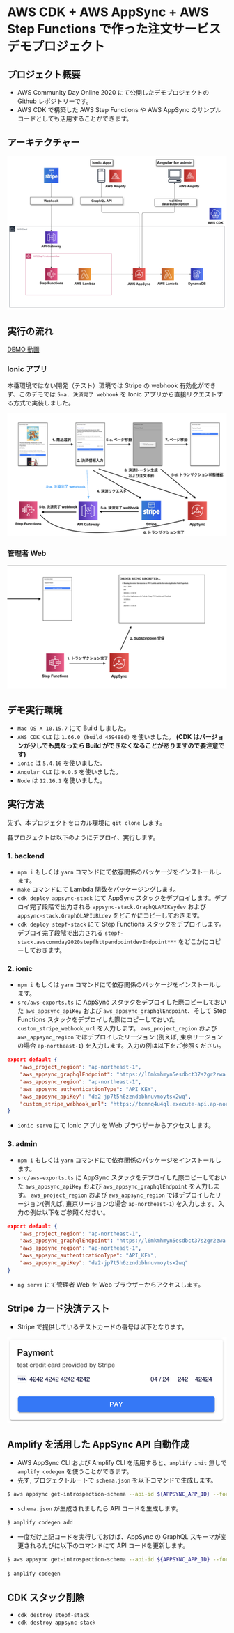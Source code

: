 # AWS CDK + AWS AppSync + AWS Step Functions で作った注文サービスデモプロジェクト

## プロジェクト概要

- AWS Community Day Online 2020 にて公開したデモプロジェクトの Github レポジトリーです。
- AWS CDK で構築した AWS Step Functions や AWS AppSync のサンプルコードとしても活用することができます。

## アーキテクチャー

![](./images/architecture-diagram.png)

## 実行の流れ

[DEMO 動画](https://www.youtube.com/watch?v=kuTyxcjqeUk)

### Ionic アプリ

本番環境ではない開発（テスト）環境では Stripe の webhook 有効化ができず、このデモでは `5-a. 決済完了 webhook` を Ionic アプリから直接リクエストする方式で実装しました。

![](./images/demo-flow-ionic.jp.png)


### 管理者 Web
![](./images/demo-flow-admin.jp.png)

## デモ実行環境

- `Mac OS X 10.15.7` にて Build しました。
- `AWS CDK CLI` は `1.66.0 (build 459488d)` を使いました。 **(CDK はバージョンが少しでも異なったら Build ができなくなることがありますので要注意です)**
- `ionic` は `5.4.16` を使いました。
- `Angular CLI` は `9.0.5` を使いました。
- `Node` は `12.16.1` を使いました。

## 実行方法

先ず、本プロジェクトをロカル環境に `git clone` します。

各プロジェクトは以下のようにデプロイ、実行します。

### 1. backend
- `npm i` もしくは `yarn` コマンドにて依存関係のパッケージをインストールします。
- `make` コマンドにて Lambda 関数をパッケージングします。
- `cdk deploy appsync-stack` にて AppSync スタックをデプロイします。デプロイ完了段階で出力される `appsync-stack.GraphQLAPIKeydev` および `appsync-stack.GraphQLAPIURLdev` をどこかにコピーしておきます。
- `cdk deploy stepf-stack` にて Step Functions スタックをデプロイします。デプロイ完了段階で出力される `stepf-stack.awscommday2020stepfhttpendpointdevEndpoint***` をどこかにコピーしておきます。

### 2. ionic
- `npm i` もしくは `yarn` コマンドにて依存関係のパッケージをインストールします。
- `src/aws-exports.ts` に AppSync スタックをデプロイした際コピーしておいた `aws_appsync_apiKey` および `aws_appsync_graphqlEndpoint`、そして Step Functions スタックをデプロイした際にコピーしておいた `custom_stripe_webhook_url` を入力します。 `aws_project_region` および `aws_appsync_region` ではデプロイしたリージョン (例えば, 東京リージョンの場合 `ap-northeast-1`) を入力します。入力の例は以下をご参照ください。
```json
export default {
    "aws_project_region": "ap-northeast-1",
    "aws_appsync_graphqlEndpoint": "https://l6mkmhmyn5esdbct37s2gr2zwa.appsync-api.ap-northeast-1.amazonaws.com/graphql",
    "aws_appsync_region": "ap-northeast-1",
    "aws_appsync_authenticationType": "API_KEY",
    "aws_appsync_apiKey": "da2-jp7t5h6zzndbbhnuvmoytsx2wq",
    "custom_stripe_webhook_url": "https://tcmnq4u4ql.execute-api.ap-northeast-1.amazonaws.com/dev/"
}
```
- `ionic serve` にて Ionic アプリを Web ブラウザーからアクセスします。

### 3. admin
- `npm i` もしくは `yarn` コマンドにて依存関係のパッケージをインストールします。
- `src/aws-exports.ts` に AppSync スタックをデプロイした際コピーしておいた `aws_appsync_apiKey` および `aws_appsync_graphqlEndpoint` を入力します。 `aws_project_region` および `aws_appsync_region` ではデプロイしたリージョン(例えば, 東京リージョンの場合 `ap-northeast-1`) を入力します。入力の例は以下をご参照ください。
```json
export default {
    "aws_project_region": "ap-northeast-1",
    "aws_appsync_graphqlEndpoint": "https://l6mkmhmyn5esdbct37s2gr2zwa.appsync-api.ap-northeast-1.amazonaws.com/graphql",
    "aws_appsync_region": "ap-northeast-1",
    "aws_appsync_authenticationType": "API_KEY",
    "aws_appsync_apiKey": "da2-jp7t5h6zzndbbhnuvmoytsx2wq"
}
```
- `ng serve` にて管理者 Web を Web ブラウザーからアクセスします。

## Stripe カード決済テスト
- Stripe で提供しているテストカードの番号は以下となります。

![](./images/stripe-test-card.png)

## Amplify を活用した AppSync API 自動作成
- AWS AppSync CLI および Amplify CLI を活用すると、`amplify init` 無しで `amplify codegen` を使うことができます。
- 先ず, プロジェクトルートで `schema.json` を以下コマンドで生成します。
```sh
$ aws appsync get-introspection-schema --api-id ${APPSYNC_APP_ID} --format JSON schema.json
```
- `schema.json` が生成されましたら API コードを生成します。
```sh
$ amplify codegen add
```
- 一度だけ上記コードを実行しておけば、AppSync の GraphQL スキーマが変更されるたびに以下のコマンドにて API コードを更新します。
```sh
$ aws appsync get-introspection-schema --api-id ${APPSYNC_APP_ID} --format JSON schema.json

$ amplify codegen
```


## CDK スタック削除
- `cdk destroy stepf-stack`
- `cdk destroy appsync-stack`